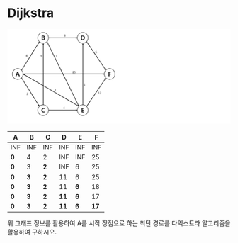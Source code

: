 # Dijkstra



![](문제/다익스트라.png)

| A     | B     | C     | D      | E     | F      |
| ----- | ----- | ----- | ------ | ----- | ------ |
| INF   | INF   | INF   | INF    | INF   | INF    |
| **0** | 4     | 2     | INF    | INF   | 25     |
| **0** | 3     | **2** | INF    | 6     | 25     |
| **0** | **3** | **2** | 11     | 6     | 25     |
| **0** | **3** | **2** | 11     | **6** | 18     |
| **0** | **3** | **2** | **11** | **6** | 17     |
| **0** | **3** | **2** | **11** | **6** | **17** |

위 그래프 정보를 활용하여 A를 시작 정점으로 하는 최단 경로를 다익스트라 알고리즘을 활용하여 구하시오.

